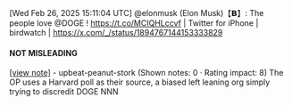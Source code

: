 [Wed Feb 26, 2025 15:11:04 UTC] @elonmusk (Elon Musk)【𝗕】: The people love @DOGE !  https://t.co/MCIQHLccvf | Twitter for iPhone | birdwatch | https://x.com/_/status/1894767144153333829

#### NOT MISLEADING

[[view note]](https://x.com/i/birdwatch/n/1894792382048002333) - upbeat-peanut-stork (Shown notes: 0 · Rating impact: 8)
The OP uses a Harvard poll as their source, a biased left leaning org simply trying to discredit DOGE
NNN
